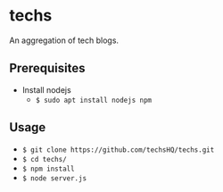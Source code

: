 # techs
An aggregation of tech blogs.

## Prerequisites
- Install nodejs
  - `$ sudo apt install nodejs npm`

## Usage
- `$ git clone https://github.com/techsHQ/techs.git`
- `$ cd techs/`
- `$ npm install`
- `$ node server.js`
